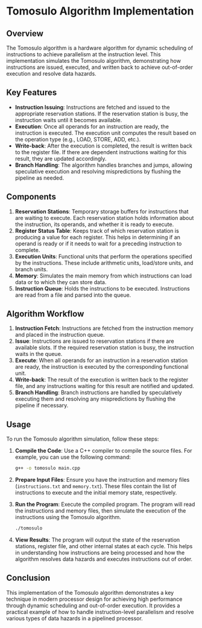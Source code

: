 # Tomosulo Algorithm Implementation

## Overview

The Tomosulo algorithm is a hardware algorithm for dynamic scheduling of instructions to achieve parallelism at the instruction level. This implementation simulates the Tomosulo algorithm, demonstrating how instructions are issued, executed, and written back to achieve out-of-order execution and resolve data hazards.

## Key Features

- **Instruction Issuing**: Instructions are fetched and issued to the appropriate reservation stations. If the reservation station is busy, the instruction waits until it becomes available.
- **Execution**: Once all operands for an instruction are ready, the instruction is executed. The execution unit computes the result based on the operation type (e.g., LOAD, STORE, ADD, etc.).
- **Write-back**: After the execution is completed, the result is written back to the register file. If there are dependent instructions waiting for this result, they are updated accordingly.
- **Branch Handling**: The algorithm handles branches and jumps, allowing speculative execution and resolving mispredictions by flushing the pipeline as needed.

## Components

1. **Reservation Stations**: Temporary storage buffers for instructions that are waiting to execute. Each reservation station holds information about the instruction, its operands, and whether it is ready to execute.
2. **Register Status Table**: Keeps track of which reservation station is producing a value for each register. This helps in determining if an operand is ready or if it needs to wait for a preceding instruction to complete.
3. **Execution Units**: Functional units that perform the operations specified by the instructions. These include arithmetic units, load/store units, and branch units.
4. **Memory**: Simulates the main memory from which instructions can load data or to which they can store data.
5. **Instruction Queue**: Holds the instructions to be executed. Instructions are read from a file and parsed into the queue.

## Algorithm Workflow

1. **Instruction Fetch**: Instructions are fetched from the instruction memory and placed in the instruction queue.
2. **Issue**: Instructions are issued to reservation stations if there are available slots. If the required reservation station is busy, the instruction waits in the queue.
3. **Execute**: When all operands for an instruction in a reservation station are ready, the instruction is executed by the corresponding functional unit.
4. **Write-back**: The result of the execution is written back to the register file, and any instructions waiting for this result are notified and updated.
5. **Branch Handling**: Branch instructions are handled by speculatively executing them and resolving any mispredictions by flushing the pipeline if necessary.

## Usage

To run the Tomosulo algorithm simulation, follow these steps:

1. **Compile the Code**: Use a C++ compiler to compile the source files. For example, you can use the following command:
    ```bash
    g++ -o tomosulo main.cpp
    ```

2. **Prepare Input Files**: Ensure you have the instruction and memory files (`instructions.txt` and `memory.txt`). These files contain the list of instructions to execute and the initial memory state, respectively.

3. **Run the Program**: Execute the compiled program. The program will read the instructions and memory files, then simulate the execution of the instructions using the Tomosulo algorithm.
    ```bash
    ./tomosulo
    ```

4. **View Results**: The program will output the state of the reservation stations, register file, and other internal states at each cycle. This helps in understanding how instructions are being processed and how the algorithm resolves data hazards and executes instructions out of order.

## Conclusion

This implementation of the Tomosulo algorithm demonstrates a key technique in modern processor design for achieving high performance through dynamic scheduling and out-of-order execution. It provides a practical example of how to handle instruction-level parallelism and resolve various types of data hazards in a pipelined processor.
